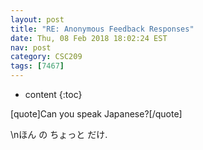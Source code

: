 ```yaml
---
layout: post
title: "RE: Anonymous Feedback Responses"
date: Thu, 08 Feb 2018 18:02:24 EST
nav: post
category: CSC209
tags: [7467]
---
```


* content
{:toc}

[quote]Can you speak Japanese?[/quote]
<!-- more -->
<p>\nほん の ちょっと だけ.</p>
